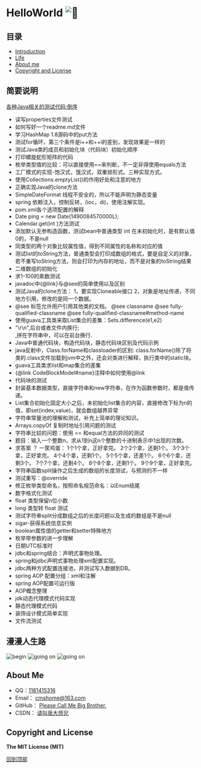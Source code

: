# HelloWorld  ![:kiss:][lips]

## 目录
* [Introduction](#简要说明)
* [Life](#漫漫人生路)
* [About me](#about--me)
* [Copyright and License](#copyright--and--license)


## 简要说明
[各种Java相关的测试代码:倒序][CSDN]
* 读写properties文件测试
* 如何写好一个readme.md文件
* 学习HashMap 1.8源码中的put方法
* 测试for循环，第三个条件是i++和++i的差别，发现效果是一样的
* 测试Java类的成员和初始化块（代码块）初始化顺序
* 打印螺旋蛇形矩阵的代码
* 枚举类型值的比较：可以直接使用==来判断，不一定非得使用equals方法
* 工厂模式的实现-饱汉式，饿汉式，双重锁形式。三种实现方式。
* 使用Collections.emptyList()的作用好处和注意的地方
* 正确实现Java的clone方法
* SimpleDateFormat 线程不安全的，所以不能声明为静态变量
* spring 依赖注入，控制反转，(ioc，di)，使用注解实现。
* pom.xml各个选项配置的解释
* Date ping = new Date(1490084570000L);
* Calendar.get(int )方法测试
* 添加默认无参构造函数，测试bean中普通类型 int 在未初始化时，是有默认值0的，不是null
* 同类型的两个对象比较属性值，得到不同属性的名称和对应的值
* 测试list的toString方法，普通类型会打印成数组的格式，要是自定义的对象，若不重写toString方法，则会打印为内存的地址，而不是对象的toString结果
* 二维数组的初始化
* 求1-100的素数测试
* javadoc中{@link}与@see的简单使用以及区别
* 测试Java的clone方法： 1，要实现Cloneable接口 2，对象是地址传递，不同地方引用，修改的是同一个数据。
* @see 标签允许用户引用其他类的文档。 @see classname @see fully-qualified-classname @see fully-qualified-classname#method-name
* 使用guava工具类来取List集合的差集：Sets.difference(e1,e2)
* "\r\n",后台或者文件内换行;<br>,拼在字符串中，可以在前台换行.
* Java中普通代码块，构造代码块，静态代码块区别及代码示例
* java反射中，Class.forName和classloader的区别: class.forName()除了将类的.class文件加载到jvm中之外，还会对类进行解释，执行类中的static块。
* guava工具类求list和map集合的差集
* {@link CodeBlockModel#name}注释中如何使用@link
* 代码块的测试
* 封装基本数据类型，直接字符串和new字符串，在作为函数参数时，都是值传递。
* List集合初始化固定大小之后，未初始化list集合的内容，直接修改下标为n的值，即set(index,value)，就会数组越界异常
* 字符串常量池的理解和测试，补充上简单的理论知识。
* Arrays.copyOf 复制时地址引用问题的测试
* 字符串比较的问题：使用 == 和equal方法的异同的测试
* 题目：输入一个整数n，求从1到n这n个整数的十进制表示中1出现的次数。
* 求答案 ？ 一筐鸡蛋： 1个1个拿，正好拿完。 2个2个拿，还剩1个。 3个3个拿，正好拿完。 4个4个拿，还剩1个。 5个5个拿，还差1个。 6个6个拿，还剩3个。 7个7个拿，还剩4个。 8个8个拿，还剩1个。 9个9个拿，正好拿完。
* 字符串函数split操作之后生成的数组的长度测试，与预测的不一样
* 测试重写：@override
* 修正枚举类型命名，按照命名规范命名：以Enum结尾
* 数字格式化测试
* float 类型保留n位小数
* long 类型转 float 测试
* 测试字符串split分成数组之后的长度问题以及生成的数组是不是null
* sigar-获得系统信息实例
* boolean属性值的getter和setter特殊地方
* 枚举带参数的进一步理解
* 日期UTC标准时
* jdbc和spring结合：声明式事物处理。
* spring和jdbc声明式事物处理xml配置实现。
* jdbc两种方式配置连接池，并测试写入数据到DB。
* spring AOP 配置分组：xml和注解
* spring AOP配置可运行版
* AOP概念整理
* jdk动态代理模式代码实现
* 静态代理模式代码
* 装饰设计模式简单实现
* 文件流测试

## 漫漫人生路
![begin][start] ![going on][going on] ![going on][going on more]

## About Me
- QQ：[1181415316][CSDN_]
- Email：  [cmshome@163.com][Email]
- GitHub： [Please Call Me Big Brother.][Github]
- CSDN：   [请叫我大师兄][CSDN]

## Copyright and License
**The MIT License (MIT)**


[回到顶部](#helloworld--)

[Email]:http://mail.163.com/ "我的邮箱"
[Github]:https://github.com/cmshome "我的GitHub"
[CSDN]:http://blog.csdn.net/qq_27093465?viewmode=contents "我的CSDN"
[CSDN_]:http://blog.csdn.net/qq_27093465?viewmode=contents "我的qq号"
[start]:http://forum.csdn.net/PointForum/ui/scripts/csdn/Plugin/003/onion/41.gif "刚刚毕业，好好学习。"
[going on]:http://forum.csdn.net/PointForum/ui/scripts/csdn/Plugin/003/onion/83.gif "渐入佳境，高调装逼。"
[going on more]:http://forum.csdn.net/PointForum/ui/scripts/csdn/Plugin/003/onion/2.gif "最高境界，低调低调。"
[lips]:https://github.com/jsw0528/rails_emoji/raw/master/vendor/assets/images/emojis/kiss.png "烈焰红唇"
